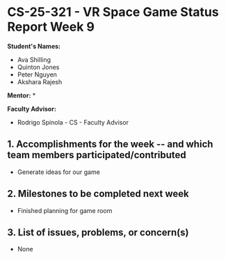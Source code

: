 
# CS-25-321 - VR Space Game Status Report Week 9

**Student's Names:**

* Ava Shilling
* Quinton Jones
* Peter Nguyen
* Akshara Rajesh

**Mentor:**
* 

**Faculty Advisor:**
* Rodrigo Spinola - CS - Faculty Advisor

## 1. Accomplishments for the week -- and which team members participated/contributed

* Generate ideas for our game

## 2. Milestones to be completed next week

* Finished planning for game room

## 3. List of issues, problems, or concern(s)
* None
